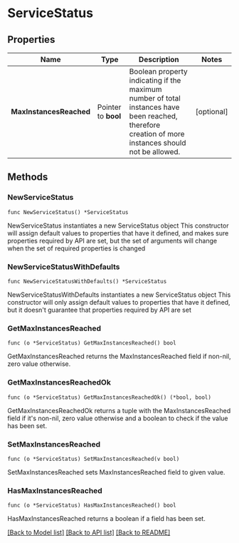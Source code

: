 # ServiceStatus

## Properties

Name | Type | Description | Notes
------------ | ------------- | ------------- | -------------
**MaxInstancesReached** | Pointer to **bool** | Boolean property indicating if the maximum number of total instances have been reached, therefore creation of more instances should not be allowed. | [optional] 


## Methods

### NewServiceStatus

`func NewServiceStatus() *ServiceStatus`

NewServiceStatus instantiates a new ServiceStatus object
This constructor will assign default values to properties that have it defined,
and makes sure properties required by API are set, but the set of arguments
will change when the set of required properties is changed

### NewServiceStatusWithDefaults

`func NewServiceStatusWithDefaults() *ServiceStatus`

NewServiceStatusWithDefaults instantiates a new ServiceStatus object
This constructor will only assign default values to properties that have it defined,
but it doesn't guarantee that properties required by API are set


### GetMaxInstancesReached

`func (o *ServiceStatus) GetMaxInstancesReached() bool`

GetMaxInstancesReached returns the MaxInstancesReached field if non-nil, zero value otherwise.

### GetMaxInstancesReachedOk

`func (o *ServiceStatus) GetMaxInstancesReachedOk() (*bool, bool)`

GetMaxInstancesReachedOk returns a tuple with the MaxInstancesReached field if it's non-nil, zero value otherwise
and a boolean to check if the value has been set.

### SetMaxInstancesReached

`func (o *ServiceStatus) SetMaxInstancesReached(v bool)`

SetMaxInstancesReached sets MaxInstancesReached field to given value.

### HasMaxInstancesReached

`func (o *ServiceStatus) HasMaxInstancesReached() bool`

HasMaxInstancesReached returns a boolean if a field has been set.



[[Back to Model list]](../README.md#documentation-for-models) [[Back to API list]](../README.md#documentation-for-api-endpoints) [[Back to README]](../README.md)


